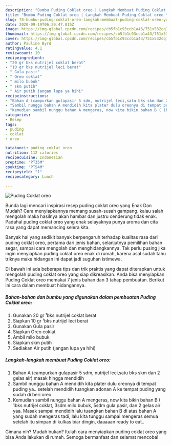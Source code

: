 ```yaml
---
description: "Bumbu Puding Coklat oreo | Langkah Membuat Puding Coklat oreo Yang Enak Dan Mudah"
title: "Bumbu Puding Coklat oreo | Langkah Membuat Puding Coklat oreo Yang Enak Dan Mudah"
slug: 78-bumbu-puding-coklat-oreo-langkah-membuat-puding-coklat-oreo-yang-enak-dan-mudah
date: 2020-09-19T06:20:47.015Z
image: https://img-global.cpcdn.com/recipes/cb5fb1c93ccb1a43/751x532cq70/puding-coklat-oreo-foto-resep-utama.jpg
thumbnail: https://img-global.cpcdn.com/recipes/cb5fb1c93ccb1a43/751x532cq70/puding-coklat-oreo-foto-resep-utama.jpg
cover: https://img-global.cpcdn.com/recipes/cb5fb1c93ccb1a43/751x532cq70/puding-coklat-oreo-foto-resep-utama.jpg
author: Pauline Byrd
ratingvalue: 4.1
reviewcount: 10
recipeingredient:
- "20 gr bks nutrijel coklat berat"
- "10 gr bks nutrijel leci berat"
- " Gula pasir"
- " Oreo coklat"
- " milo bubuk"
- " skm putih"
- " Air putih jangan lupa ya hihi"
recipeinstructions:
- "Bahan A (campurkan gulapasir 5 sdm, nutrijel leci,satu bks skm dan 2 gelas air) masak hingga mendidih"
- "Sambil nunggu bahan A mendidih kita plater dulu oreonya di tempat puding ya.. setelah mendidih tuangkan adonan A ke tempat puding yang sudah di beri oreo"
- "Kemudian sambil nunggu bahan A mengeras, now kita bikin bahan B ( 1bks nutrijel coklat, 3sdm milo bubuk, 5sdm gula pasir, dan 2 gelas air yaa. Masak sampai mendidih lalu tuangkan bahan B di atas bahan A yang sudah mengeras tadi, lalu kita tunggu sampai mengeras semua setelah itu simpan di kulkas biar dingin, daaaaan ready to eat.."
categories:
- Resep
tags:
- puding
- coklat
- oreo

katakunci: puding coklat oreo 
nutrition: 112 calories
recipecuisine: Indonesian
preptime: "PT35M"
cooktime: "PT54M"
recipeyield: "1"
recipecategory: Lunch

---
```



![Puding Coklat oreo](https://img-global.cpcdn.com/recipes/cb5fb1c93ccb1a43/751x532cq70/puding-coklat-oreo-foto-resep-utama.jpg)

Bunda lagi mencari inspirasi resep puding coklat oreo yang Enak Dan Mudah? Cara menyiapkannya memang susah-susah gampang. kalau salah mengolah maka hasilnya akan hambar dan justru cenderung tidak enak. Padahal puding coklat oreo yang enak selayaknya punya aroma dan cita rasa yang dapat memancing selera kita.

Banyak hal yang sedikit banyak berpengaruh terhadap kualitas rasa dari puding coklat oreo, pertama dari jenis bahan, selanjutnya pemilihan bahan segar, sampai cara mengolah dan menghidangkannya. Tak perlu pusing jika ingin menyiapkan puding coklat oreo enak di rumah, karena asal sudah tahu triknya maka hidangan ini dapat jadi suguhan istimewa.




Di bawah ini ada beberapa tips dan trik praktis yang dapat diterapkan untuk mengolah puding coklat oreo yang siap dikreasikan. Anda bisa menyiapkan Puding Coklat oreo memakai 7 jenis bahan dan 3 tahap pembuatan. Berikut ini cara dalam membuat hidangannya.

<!--inarticleads1-->

##### Bahan-bahan dan bumbu yang digunakan dalam pembuatan Puding Coklat oreo:

1. Gunakan 20 gr ¹bks nutrijel coklat berat
1. Siapkan 10 gr ¹bks nutrijel leci berat
1. Gunakan  Gula pasir
1. Siapkan  Oreo coklat
1. Ambil  milo bubuk
1. Siapkan  skm putih
1. Sediakan  Air putih (jangan lupa ya hihi)




<!--inarticleads2-->

##### Langkah-langkah membuat Puding Coklat oreo:

1. Bahan A (campurkan gulapasir 5 sdm, nutrijel leci,satu bks skm dan 2 gelas air) masak hingga mendidih
1. Sambil nunggu bahan A mendidih kita plater dulu oreonya di tempat puding ya.. setelah mendidih tuangkan adonan A ke tempat puding yang sudah di beri oreo
1. Kemudian sambil nunggu bahan A mengeras, now kita bikin bahan B ( 1bks nutrijel coklat, 3sdm milo bubuk, 5sdm gula pasir, dan 2 gelas air yaa. Masak sampai mendidih lalu tuangkan bahan B di atas bahan A yang sudah mengeras tadi, lalu kita tunggu sampai mengeras semua setelah itu simpan di kulkas biar dingin, daaaaan ready to eat..




Gimana nih? Mudah bukan? Itulah cara menyiapkan puding coklat oreo yang bisa Anda lakukan di rumah. Semoga bermanfaat dan selamat mencoba!
